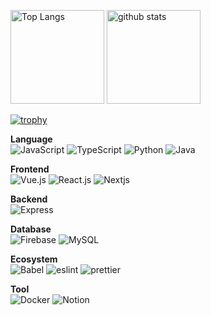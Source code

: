 <p align="left"> 
  <img alt="Top Langs" height="150px" src="https://github-readme-stats.vercel.app/api/top-langs/?username=seee-shun&layout=compact&count_private=true&show_icons=true&theme=dark" />
  <img alt="github stats" height="150px" src="https://github-readme-stats.vercel.app/api?username=seee-shun&count_private=true&show_icons=true&show_icons=true&theme=dark" />
</p>

[![trophy](https://github-profile-trophy.vercel.app/?username=seee-shun&theme=dark&column=7
)](https://github.com/ryo-ma/github-profile-trophy)

**Language**  
![JavaScript](https://img.shields.io/badge/JavaScript-021627?style=for-the-badge&logo=javascript&logoColor=F7DF1E)
![TypeScript](https://img.shields.io/badge/TypeScript-021627?style=for-the-badge&logo=typescript&logoColor=007ACC)
![Python](https://img.shields.io/badge/Python-021627?style=for-the-badge&logo=python&logoColor=007ACC)
![Java](https://img.shields.io/badge/Java-021627?style=for-the-badge&logo=java&logoColor=red)

**Frontend**  
![Vue.js](https://img.shields.io/badge/-Vue.js-4FC08D.svg?style=for-the-badge&logo=vuejs&logoColor=#4FC08D)
![React.js](https://img.shields.io/badge/Reactjs-021627?style=for-the-badge&logo=react&logoColor=61DAFB)
![Nextjs](https://img.shields.io/badge/Nextjs-021627?style=for-the-badge&logo=nextdotjs&logoColor=white)  

**Backend**  
![Express](https://img.shields.io/badge/Express-021627?style=for-the-badge&logo=express&logoColor=white)

**Database**  
![Firebase](https://img.shields.io/badge/firebase-021627?style=for-the-badge&logo=firebase&logoColor=ffca28)
![MySQL](https://img.shields.io/badge/MySQL-021627?style=for-the-badge&logo=mysql&logoColor=005C84)

**Ecosystem**    
![Babel](https://img.shields.io/badge/Babel-021627?style=for-the-badge&logo=babel&logoColor=F9DC3E)
![eslint](https://img.shields.io/badge/eslint-021627?style=for-the-badge&logo=eslint&logoColor=3A33D1)
![prettier](https://img.shields.io/badge/prettier-021627?style=for-the-badge&logo=prettier&logoColor=F7BA3E)

**Tool**  
![Docker](https://img.shields.io/badge/Docker-021627?style=for-the-badge&logo=docker&logoColor=2CA5E0)
![Notion](https://img.shields.io/badge/Notion-021627?style=for-the-badge&logo=notion&logoColor=white)
